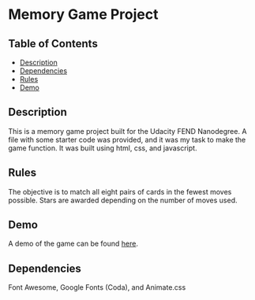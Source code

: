 # Memory Game Project

## Table of Contents

* [Description](#description)
* [Dependencies](#dependencies)
* [Rules](#rules)
* [Demo](#demo)

## Description

This is a memory game project built for the Udacity FEND Nanodegree. A file with some starter code was provided, and it was my task to make the game function. It was built using html, css, and javascript.

## Rules

The objective is to match all eight pairs of cards in the fewest moves possible. Stars are awarded depending on the number of moves used.

## Demo

A demo of the game can be found <a href="https://codepen.io/kacoca/full/BxGObz/">here</a>.

## Dependencies

Font Awesome, Google Fonts (Coda), and Animate.css

